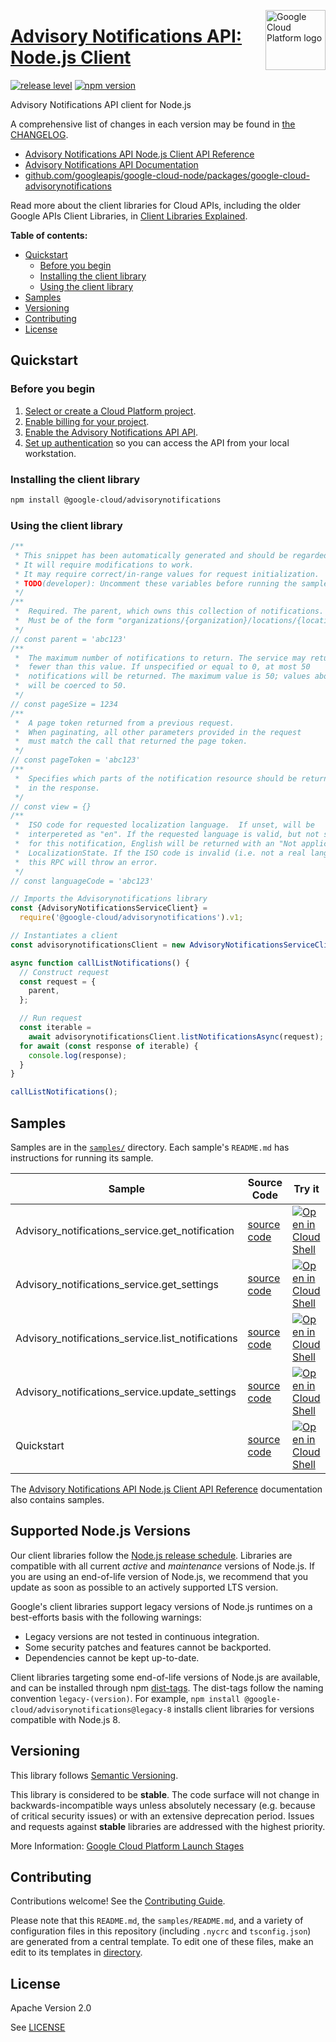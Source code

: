 [//]: # "This README.md file is auto-generated, all changes to this file will be lost."
[//]: # "To regenerate it, use `python -m synthtool`."
<img src="https://avatars2.githubusercontent.com/u/2810941?v=3&s=96" alt="Google Cloud Platform logo" title="Google Cloud Platform" align="right" height="96" width="96"/>

# [Advisory Notifications API: Node.js Client](https://github.com/googleapis/google-cloud-node/tree/main/packages/google-cloud-advisorynotifications)

[![release level](https://img.shields.io/badge/release%20level-stable-brightgreen.svg?style=flat)](https://cloud.google.com/terms/launch-stages)
[![npm version](https://img.shields.io/npm/v/@google-cloud/advisorynotifications.svg)](https://www.npmjs.org/package/@google-cloud/advisorynotifications)




Advisory Notifications API client for Node.js


A comprehensive list of changes in each version may be found in
[the CHANGELOG](https://github.com/googleapis/google-cloud-node/tree/main/packages/google-cloud-advisorynotifications/CHANGELOG.md).

* [Advisory Notifications API Node.js Client API Reference][client-docs]
* [Advisory Notifications API Documentation][product-docs]
* [github.com/googleapis/google-cloud-node/packages/google-cloud-advisorynotifications](https://github.com/googleapis/google-cloud-node/tree/main/packages/google-cloud-advisorynotifications)

Read more about the client libraries for Cloud APIs, including the older
Google APIs Client Libraries, in [Client Libraries Explained][explained].

[explained]: https://cloud.google.com/apis/docs/client-libraries-explained

**Table of contents:**


* [Quickstart](#quickstart)
  * [Before you begin](#before-you-begin)
  * [Installing the client library](#installing-the-client-library)
  * [Using the client library](#using-the-client-library)
* [Samples](#samples)
* [Versioning](#versioning)
* [Contributing](#contributing)
* [License](#license)

## Quickstart

### Before you begin

1.  [Select or create a Cloud Platform project][projects].
1.  [Enable billing for your project][billing].
1.  [Enable the Advisory Notifications API API][enable_api].
1.  [Set up authentication][auth] so you can access the
    API from your local workstation.

### Installing the client library

```bash
npm install @google-cloud/advisorynotifications
```


### Using the client library

```javascript
/**
 * This snippet has been automatically generated and should be regarded as a code template only.
 * It will require modifications to work.
 * It may require correct/in-range values for request initialization.
 * TODO(developer): Uncomment these variables before running the sample.
 */
/**
 *  Required. The parent, which owns this collection of notifications.
 *  Must be of the form "organizations/{organization}/locations/{location}".
 */
// const parent = 'abc123'
/**
 *  The maximum number of notifications to return. The service may return
 *  fewer than this value. If unspecified or equal to 0, at most 50
 *  notifications will be returned. The maximum value is 50; values above 50
 *  will be coerced to 50.
 */
// const pageSize = 1234
/**
 *  A page token returned from a previous request.
 *  When paginating, all other parameters provided in the request
 *  must match the call that returned the page token.
 */
// const pageToken = 'abc123'
/**
 *  Specifies which parts of the notification resource should be returned
 *  in the response.
 */
// const view = {}
/**
 *  ISO code for requested localization language.  If unset, will be
 *  interpereted as "en". If the requested language is valid, but not supported
 *  for this notification, English will be returned with an "Not applicable"
 *  LocalizationState. If the ISO code is invalid (i.e. not a real language),
 *  this RPC will throw an error.
 */
// const languageCode = 'abc123'

// Imports the Advisorynotifications library
const {AdvisoryNotificationsServiceClient} =
  require('@google-cloud/advisorynotifications').v1;

// Instantiates a client
const advisorynotificationsClient = new AdvisoryNotificationsServiceClient();

async function callListNotifications() {
  // Construct request
  const request = {
    parent,
  };

  // Run request
  const iterable =
    await advisorynotificationsClient.listNotificationsAsync(request);
  for await (const response of iterable) {
    console.log(response);
  }
}

callListNotifications();

```



## Samples

Samples are in the [`samples/`](https://github.com/googleapis/google-cloud-node/tree/main/packages/google-cloud-advisorynotifications/samples) directory. Each sample's `README.md` has instructions for running its sample.

| Sample                      | Source Code                       | Try it |
| --------------------------- | --------------------------------- | ------ |
| Advisory_notifications_service.get_notification | [source code](https://github.com/googleapis/google-cloud-node/blob/main/packages/google-cloud-advisorynotifications/samples/generated/v1/advisory_notifications_service.get_notification.js) | [![Open in Cloud Shell][shell_img]](https://console.cloud.google.com/cloudshell/open?git_repo=https://github.com/googleapis/google-cloud-node&page=editor&open_in_editor=packages/google-cloud-advisorynotifications/samples/generated/v1/advisory_notifications_service.get_notification.js,packages/google-cloud-advisorynotifications/samples/README.md) |
| Advisory_notifications_service.get_settings | [source code](https://github.com/googleapis/google-cloud-node/blob/main/packages/google-cloud-advisorynotifications/samples/generated/v1/advisory_notifications_service.get_settings.js) | [![Open in Cloud Shell][shell_img]](https://console.cloud.google.com/cloudshell/open?git_repo=https://github.com/googleapis/google-cloud-node&page=editor&open_in_editor=packages/google-cloud-advisorynotifications/samples/generated/v1/advisory_notifications_service.get_settings.js,packages/google-cloud-advisorynotifications/samples/README.md) |
| Advisory_notifications_service.list_notifications | [source code](https://github.com/googleapis/google-cloud-node/blob/main/packages/google-cloud-advisorynotifications/samples/generated/v1/advisory_notifications_service.list_notifications.js) | [![Open in Cloud Shell][shell_img]](https://console.cloud.google.com/cloudshell/open?git_repo=https://github.com/googleapis/google-cloud-node&page=editor&open_in_editor=packages/google-cloud-advisorynotifications/samples/generated/v1/advisory_notifications_service.list_notifications.js,packages/google-cloud-advisorynotifications/samples/README.md) |
| Advisory_notifications_service.update_settings | [source code](https://github.com/googleapis/google-cloud-node/blob/main/packages/google-cloud-advisorynotifications/samples/generated/v1/advisory_notifications_service.update_settings.js) | [![Open in Cloud Shell][shell_img]](https://console.cloud.google.com/cloudshell/open?git_repo=https://github.com/googleapis/google-cloud-node&page=editor&open_in_editor=packages/google-cloud-advisorynotifications/samples/generated/v1/advisory_notifications_service.update_settings.js,packages/google-cloud-advisorynotifications/samples/README.md) |
| Quickstart | [source code](https://github.com/googleapis/google-cloud-node/blob/main/packages/google-cloud-advisorynotifications/samples/quickstart.js) | [![Open in Cloud Shell][shell_img]](https://console.cloud.google.com/cloudshell/open?git_repo=https://github.com/googleapis/google-cloud-node&page=editor&open_in_editor=packages/google-cloud-advisorynotifications/samples/quickstart.js,packages/google-cloud-advisorynotifications/samples/README.md) |



The [Advisory Notifications API Node.js Client API Reference][client-docs] documentation
also contains samples.

## Supported Node.js Versions

Our client libraries follow the [Node.js release schedule](https://github.com/nodejs/release#release-schedule).
Libraries are compatible with all current _active_ and _maintenance_ versions of
Node.js.
If you are using an end-of-life version of Node.js, we recommend that you update
as soon as possible to an actively supported LTS version.

Google's client libraries support legacy versions of Node.js runtimes on a
best-efforts basis with the following warnings:

* Legacy versions are not tested in continuous integration.
* Some security patches and features cannot be backported.
* Dependencies cannot be kept up-to-date.

Client libraries targeting some end-of-life versions of Node.js are available, and
can be installed through npm [dist-tags](https://docs.npmjs.com/cli/dist-tag).
The dist-tags follow the naming convention `legacy-(version)`.
For example, `npm install @google-cloud/advisorynotifications@legacy-8` installs client libraries
for versions compatible with Node.js 8.

## Versioning

This library follows [Semantic Versioning](http://semver.org/).



This library is considered to be **stable**. The code surface will not change in backwards-incompatible ways
unless absolutely necessary (e.g. because of critical security issues) or with
an extensive deprecation period. Issues and requests against **stable** libraries
are addressed with the highest priority.






More Information: [Google Cloud Platform Launch Stages][launch_stages]

[launch_stages]: https://cloud.google.com/terms/launch-stages

## Contributing

Contributions welcome! See the [Contributing Guide](https://github.com/googleapis/google-cloud-node/blob/main/CONTRIBUTING.md).

Please note that this `README.md`, the `samples/README.md`,
and a variety of configuration files in this repository (including `.nycrc` and `tsconfig.json`)
are generated from a central template. To edit one of these files, make an edit
to its templates in
[directory](https://github.com/googleapis/synthtool).

## License

Apache Version 2.0

See [LICENSE](https://github.com/googleapis/google-cloud-node/blob/main/LICENSE)

[client-docs]: https://cloud.google.com/nodejs/docs/reference/advisorynotifications/latest
[product-docs]: https://cloud.google.com/advisory-notifications/docs/overview
[shell_img]: https://gstatic.com/cloudssh/images/open-btn.png
[projects]: https://console.cloud.google.com/project
[billing]: https://support.google.com/cloud/answer/6293499#enable-billing
[enable_api]: https://console.cloud.google.com/flows/enableapi?apiid=advisorynotifications.googleapis.com
[auth]: https://cloud.google.com/docs/authentication/external/set-up-adc-local


[//]: # "partials.introduction"